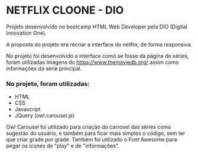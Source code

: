 # NETFLIX CLOONE - DIO

Projeto desenvolvido no bootcamp HTML Web Developer
pela DIO (Digital Innovation One).

A proposta do projeto era recriar a interface do netflix,
de forma responsiva.

No projeto foi desenvolvido a interface como se fosse da página de séries,
foram utilizadas Imagens do https://www.themoviedb.org/ assim como informações da série principal.

### No projeto, foram utilizadas:
- HTML
- CSS
- Javascript
- JQuery (owl.carousel.js)

Owl Carousel foi utilizado para criação do carrosel das séries como sugestão do usuário,
e também para ficar mais simples o código, sem ter que criar grade por grade.
Também foi utilizado o Font Awesome para pegar os icones de "play" e de "informações".
